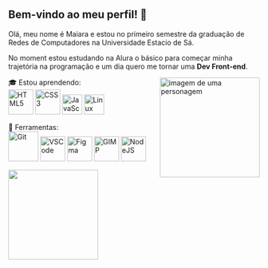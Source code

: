 ## Bem-vindo ao meu perfil! 👋

<p align="left"> 
  Olá, meu nome é Maiara e estou no primeiro semestre da graduação de Redes de Computadores na Universidade Estacio de Sá. <br>
</p>

<p align="left">
  No moment estou estudando na Alura o básico para começar minha trajetória na programação e um dia quero me tornar uma <strong>Dev Front-end</strong>.
</p>

<img src="https://cdn.discordapp.com/attachments/1206012871251853315/1233489144320098446/HiPaint_1714157036900.png?ex=662d47c9&is=662bf649&hm=b00033a6b1a7dec990a48c5fa4090217cf69414a9792eef419a5adb4fc187358&" alt="imagem de uma personagem" width="200px" align="right" >

<p align="left">
  🎓 Estou aprendendo: <br>
  <img height="50" src="https://cdn.jsdelivr.net/gh/devicons/devicon@latest/icons/html5/html5-original-wordmark.svg" alt="HTML5"/> 
  <img height="50" src="https://cdn.jsdelivr.net/gh/devicons/devicon@latest/icons/css3/css3-original-wordmark.svg" alt="CSS3"/>
  <img height="40" src="https://cdn.jsdelivr.net/gh/devicons/devicon@latest/icons/javascript/javascript-original.svg" alt="JavaScript"/>   
  <img height="40" src="https://cdn.jsdelivr.net/gh/devicons/devicon@latest/icons/linux/linux-original.svg" alt="Linux"/>  
</p>

<p align="left">
  💼 Ferramentas: <br>
  <img height="60" src="https://cdn.jsdelivr.net/gh/devicons/devicon@latest/icons/git/git-plain-wordmark.svg" alt="Git"/>
  <img height="50" src="https://cdn.jsdelivr.net/gh/devicons/devicon@latest/icons/vscode/vscode-original-wordmark.svg" alt="VSCode"/>
  <img height="50" src="https://cdn.jsdelivr.net/gh/devicons/devicon@latest/icons/figma/figma-original.svg" alt="Figma"/>
  <img height="50" src="https://cdn.jsdelivr.net/gh/devicons/devicon@latest/icons/gimp/gimp-original.svg" alt="GIMP"/>
  <img height="50" src="https://cdn.jsdelivr.net/gh/devicons/devicon@latest/icons/nodejs/nodejs-original-wordmark.svg" alt="NodeJS"/>
</p>

<p align="left" dir="auto">
<a href="https://github.com/namelessmai">
<img loading="lazy" height="180em" src="https://github-readme-stats.vercel.app/api/top-langs/?username=namelessmai&layout=compact&langs_count=7&theme=dracula" style="max-width: 100em;">

